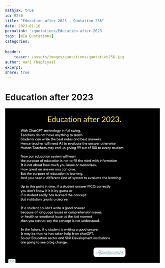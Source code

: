 ```yaml
---
mathjax: true
id: 9256
title: "Education after 2023 - Quotation 256"
date: 2023-01-16
permalink: '/quotations/Education-after-2023'
tags: [WIA Quotations] 
categories: 

header:
    teaser: /assets/images/quotations/quotation256.jpg
author: Hari Thapliyaal 
excerpt:
share: true 
---
```


# Education after 2023

![Education after 2023](/assets/images/quotations/quotation256.jpg)
